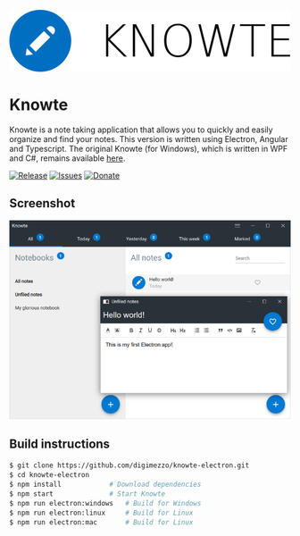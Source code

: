 ![Knowte](Knowte.full.png)

# Knowte

Knowte is a note taking application that allows you to quickly and easily organize and find your notes. This version is written using Electron, Angular and Typescript. The original Knowte (for Windows), which is written in WPF and C#, remains available <a href="https://github.com/digimezzo/Knowte">here</a>.

[![Release](https://img.shields.io/github/release/digimezzo/Knowte-electron.svg?style=flat-square)](https://github.com/digimezzo/Knowte-electron/releases/latest)
[![Issues](https://img.shields.io/github/issues/digimezzo/Knowte-electron.svg?style=flat-square)](https://github.com/digimezzo/Knowte-electron/issues)
[![Donate](https://img.shields.io/badge/Donate-PayPal-green.svg)](https://www.paypal.com/cgi-bin/webscr?cmd=_s-xclick&hosted_button_id=MQALEWTEZ7HX8)

## Screenshot

![Knowte2screenshot](Knowte2.png)

## Build instructions

```bash
$ git clone https://github.com/digimezzo/knowte-electron.git
$ cd knowte-electron
$ npm install            # Download dependencies
$ npm start              # Start Knowte
$ npm run electron:windows   # Build for Windows
$ npm run electron:linux     # Build for Linux
$ npm run electron:mac       # Build for Linux
```
